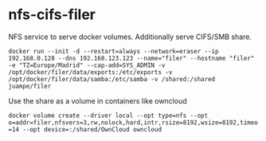 # nfs-cifs-filer
NFS service to serve docker volumes. Additionally serve CIFS/SMB share.

`docker run --init -d --restart=always --network=eraser --ip 192.168.0.128 --dns 192.168.123.123 --name="filer" --hostname "filer" -e "TZ=Europe/Madrid" --cap-add=SYS_ADMIN -v /opt/docker/filer/data/exports:/etc/exports -v /opt/docker/filer/data/samba:/etc/samba -v /shared:/shared juampe/filer`

Use the share as a volume in containers like owncloud

`docker volume create --driver local --opt type=nfs --opt o=addr=filer,nfsvers=3,rw,nolock,hard,intr,rsize=8192,wsize=8192,timeo=14 --opt device=:/shared/OwnCloud owncloud`
